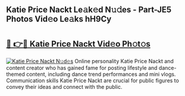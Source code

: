 ## Katie Price Nackt Le𝚊k𝚎d N𝚞𝚍es - Part-JE5 Photos Vid𝚎o Le𝚊ks hH9Cy

# <h2><a href="http://fb3va0r.evod.top/?m=Katie+Price+Nackt">🔗 👉🔴 Katie Price Nackt Vid𝚎o Ph𝚘t𝚘s</a></h2>

[![Katie Price Nackt N𝚞d𝚎s](https://i.imgur.com/8V9OHl7.gif)](http://fb3va0r.evod.top/?m=Katie+Price+Nackt)
Online personality Katie Price Nackt and content creator who has gained fame for posting lifestyle and dance-themed content, including dance trend performances and mini vlogs. Communication skills Katie Price Nackt are crucial for public figures to convey their ideas and connect with the public. 
